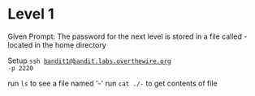 # Level 1
Given Prompt: The password for the next level is stored in a file called - located in the home directory

Setup
<code>ssh bandit1@bandit.labs.overthewire.org -p 2220</code>

run <code>ls</code> to see a file named '-'
run <code>cat ./-</code> to get contents of file 
